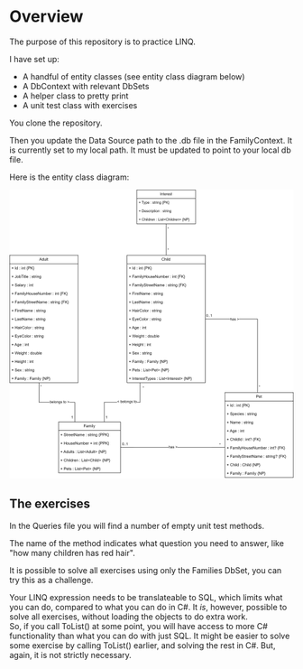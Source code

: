 # Overview

The purpose of this repository is to practice LINQ.

I have set up:
* A handful of entity classes (see entity class diagram below)
* A DbContext with relevant DbSets
* A helper class to pretty print
* A unit test class with exercises

You clone the repository.

Then you update the Data Source path to the .db file in the FamilyContext. It is currently set to my local path. It must be updated to point to your local db file.

Here is the entity class diagram:

![d](https://github.com/TroelsMortensen/FamilyEfc/blob/master/FamilyEfc/FamilyEntityClassDiagram.png)

## The exercises
In the Queries file you will find a number of empty unit test methods.

The name of the method indicates what question you need to answer, like "how many children has red hair".

It is possible to solve all exercises using only the Families DbSet, you can try this as a challenge.

Your LINQ expression needs to be translateable to SQL, which limits what you can do, compared to what you can do in C#. It _is_, however, possible to solve all exercises, without loading the objects to do extra work.\
So, if you call ToList() at some point, you will have access to more C# functionality than what you can do with just SQL. It might be easier to solve some exercise by calling ToList() earlier, and solving the rest in C#. 
But, again, it is not strictly necessary.
